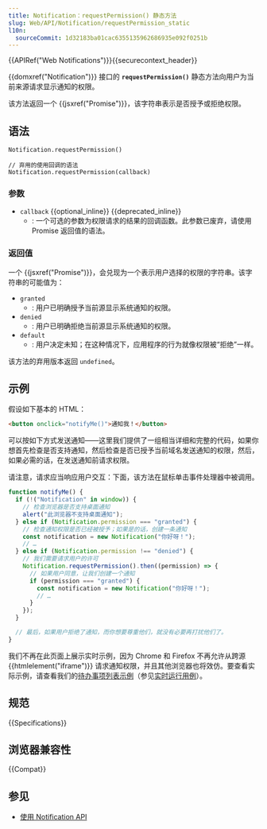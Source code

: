 ```yaml
---
title: Notification：requestPermission() 静态方法
slug: Web/API/Notification/requestPermission_static
l10n:
  sourceCommit: 1d32183ba01cac6355135962686935e092f0251b
---
```


{{APIRef("Web Notifications")}}{{securecontext_header}}

{{domxref("Notification")}} 接口的 **`requestPermission()`** 静态方法向用户为当前来源请求显示通知的权限。

该方法返回一个 {{jsxref("Promise")}}，该字符串表示是否授予或拒绝权限。

## 语法

```js-nolint
Notification.requestPermission()

// 弃用的使用回调的语法
Notification.requestPermission(callback)
```

### 参数

- `callback` {{optional_inline}} {{deprecated_inline}}
  - : 一个可选的参数为权限请求的结果的回调函数。此参数已废弃，请使用 Promise 返回值的语法。

### 返回值

一个 {{jsxref("Promise")}}，会兑现为一个表示用户选择的权限的字符串。该字符串的可能值为：

- `granted`
  - : 用户已明确授予当前源显示系统通知的权限。
- `denied`
  - : 用户已明确拒绝当前源显示系统通知的权限。
- `default`
  - : 用户决定未知；在这种情况下，应用程序的行为就像权限被“拒绝”一样。

该方法的弃用版本返回 `undefined`。

## 示例

假设如下基本的 HTML：

```html
<button onclick="notifyMe()">通知我！</button>
```

可以按如下方式发送通知——这里我们提供了一组相当详细和完整的代码，如果你想首先检查是否支持通知，然后检查是否已授予当前域名发送通知的权限，然后，如果必需的话，在发送通知前请求权限。

请注意，请求应当响应用户交互：下面，该方法在鼠标单击事件处理器中被调用。

```js
function notifyMe() {
  if (!("Notification" in window)) {
    // 检查浏览器是否支持桌面通知
    alert("此浏览器不支持桌面通知");
  } else if (Notification.permission === "granted") {
    // 检查通知权限是否已经被授予；如果是的话，创建一条通知
    const notification = new Notification("你好呀！");
    // …
  } else if (Notification.permission !== "denied") {
    // 我们需要请求用户的许可
    Notification.requestPermission().then((permission) => {
      // 如果用户同意，让我们创建一个通知
      if (permission === "granted") {
        const notification = new Notification("你好呀！");
        // …
      }
    });
  }

  // 最后，如果用户拒绝了通知，而你想要尊重他们，就没有必要再打扰他们了。
}
```

我们不再在此页面上展示实时示例，因为 Chrome 和 Firefox 不再允许从跨源 {{htmlelement("iframe")}} 请求通知权限，并且其他浏览器也将效仿。要查看实际示例，请查看我们的[待办事项列表示例](https://github.com/mdn/dom-examples/tree/main/to-do-notifications)（参见[实时运行用例](https://mdn.github.io/dom-examples/to-do-notifications/)）。

## 规范

{{Specifications}}

## 浏览器兼容性

{{Compat}}

## 参见

- [使用 Notification API](/zh-CN/docs/Web/API/Notifications_API/Using_the_Notifications_API)

